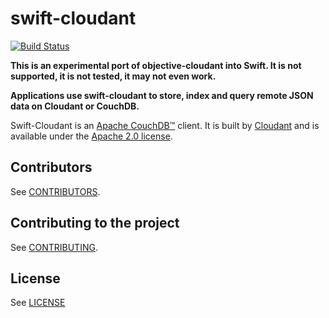 # swift-cloudant

[![Build Status](https://travis-ci.org/cloudant/swift-cloudant.svg?branch=master)](https://travis-ci.org/cloudant/swift-cloudant)

**This is an experimental port of objective-cloudant into Swift. It is not supported,
it is not tested, it may not even work.**

**Applications use swift-cloudant to store, index and query remote
JSON data on Cloudant or CouchDB.**

Swift-Cloudant is an [Apache CouchDB&trade;][acdb] client. It is built by
[Cloudant](https://cloudant.com) and is available under the [Apache 2.0 license][ap2].

[ap2]: https://github.com/cloudant/sync-android/blob/master/LICENSE
[acdb]: http://couchdb.apache.org/

## Contributors

See [CONTRIBUTORS](CONTRIBUTORS).

## Contributing to the project

See [CONTRIBUTING](CONTRIBUTING.md).

## License

See [LICENSE](LICENSE)
